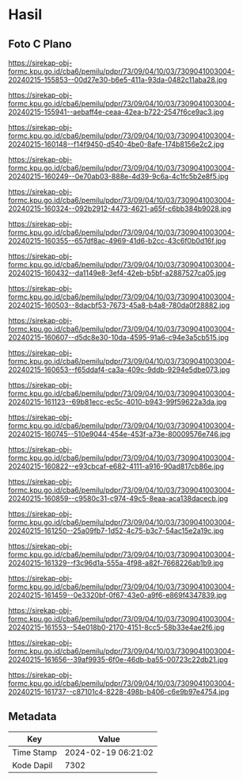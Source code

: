 # Hasil

## Foto C Plano

https://sirekap-obj-formc.kpu.go.id/cba6/pemilu/pdpr/73/09/04/10/03/7309041003004-20240215-155853--00d27e30-b6e5-411a-93da-0482c11aba28.jpg

https://sirekap-obj-formc.kpu.go.id/cba6/pemilu/pdpr/73/09/04/10/03/7309041003004-20240215-155941--aebaff4e-ceaa-42ea-b722-2547f6ce9ac3.jpg

https://sirekap-obj-formc.kpu.go.id/cba6/pemilu/pdpr/73/09/04/10/03/7309041003004-20240215-160148--f14f9450-d540-4be0-8afe-174b8156e2c2.jpg

https://sirekap-obj-formc.kpu.go.id/cba6/pemilu/pdpr/73/09/04/10/03/7309041003004-20240215-160249--0e70ab03-888e-4d39-9c6a-4c1fc5b2e8f5.jpg

https://sirekap-obj-formc.kpu.go.id/cba6/pemilu/pdpr/73/09/04/10/03/7309041003004-20240215-160324--092b2912-4473-4621-a65f-c6bb384b9028.jpg

https://sirekap-obj-formc.kpu.go.id/cba6/pemilu/pdpr/73/09/04/10/03/7309041003004-20240215-160355--657df8ac-4969-41d6-b2cc-43c6f0b0d16f.jpg

https://sirekap-obj-formc.kpu.go.id/cba6/pemilu/pdpr/73/09/04/10/03/7309041003004-20240215-160432--da1149e8-3ef4-42eb-b5bf-a2887527ca05.jpg

https://sirekap-obj-formc.kpu.go.id/cba6/pemilu/pdpr/73/09/04/10/03/7309041003004-20240215-160503--8dacbf53-7673-45a8-b4a8-780da0f28882.jpg

https://sirekap-obj-formc.kpu.go.id/cba6/pemilu/pdpr/73/09/04/10/03/7309041003004-20240215-160607--d5dc8e30-10da-4595-91a6-c94e3a5cb515.jpg

https://sirekap-obj-formc.kpu.go.id/cba6/pemilu/pdpr/73/09/04/10/03/7309041003004-20240215-160653--f65ddaf4-ca3a-409c-9ddb-9294e5dbe073.jpg

https://sirekap-obj-formc.kpu.go.id/cba6/pemilu/pdpr/73/09/04/10/03/7309041003004-20240215-161123--69b81ecc-ec5c-4010-b943-99f59622a3da.jpg

https://sirekap-obj-formc.kpu.go.id/cba6/pemilu/pdpr/73/09/04/10/03/7309041003004-20240215-160745--510e9044-454e-453f-a73e-80009576e746.jpg

https://sirekap-obj-formc.kpu.go.id/cba6/pemilu/pdpr/73/09/04/10/03/7309041003004-20240215-160822--e93cbcaf-e682-4111-a916-90ad817cb86e.jpg

https://sirekap-obj-formc.kpu.go.id/cba6/pemilu/pdpr/73/09/04/10/03/7309041003004-20240215-160859--c9580c31-c974-49c5-8eaa-aca138dacecb.jpg

https://sirekap-obj-formc.kpu.go.id/cba6/pemilu/pdpr/73/09/04/10/03/7309041003004-20240215-161250--25a09fb7-1d52-4c75-b3c7-54ac15e2a19c.jpg

https://sirekap-obj-formc.kpu.go.id/cba6/pemilu/pdpr/73/09/04/10/03/7309041003004-20240215-161329--f3c96d1a-555a-4f98-a82f-7668226ab1b9.jpg

https://sirekap-obj-formc.kpu.go.id/cba6/pemilu/pdpr/73/09/04/10/03/7309041003004-20240215-161459--0e3320bf-0f67-43e0-a9f6-e869f4347839.jpg

https://sirekap-obj-formc.kpu.go.id/cba6/pemilu/pdpr/73/09/04/10/03/7309041003004-20240215-161553--54e018b0-2170-4151-8cc5-58b33e4ae2f6.jpg

https://sirekap-obj-formc.kpu.go.id/cba6/pemilu/pdpr/73/09/04/10/03/7309041003004-20240215-161656--39af9935-6f0e-46db-ba55-00723c22db21.jpg

https://sirekap-obj-formc.kpu.go.id/cba6/pemilu/pdpr/73/09/04/10/03/7309041003004-20240215-161737--c87101c4-8228-498b-b406-c6e9b97e4754.jpg


## Metadata

| Key        | Value               |
| ---------- | ------------------- |
| Time Stamp | 2024-02-19 06:21:02 |
| Kode Dapil | 7302                |




